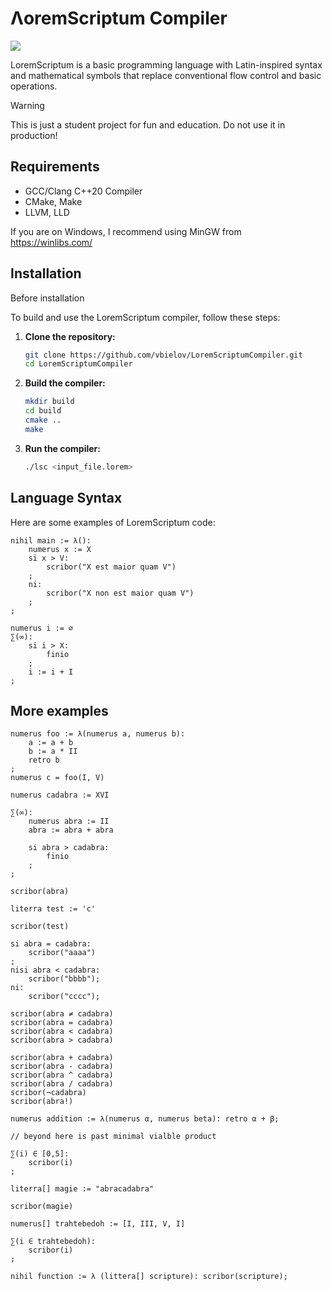 # ΛoremScriptum Compiler

![](./resources/icon.ico)

LoremScriptum is a basic programming language with Latin-inspired syntax and mathematical symbols that replace conventional flow control and basic operations.

> [!WARNING]
> This is just a student project for fun and education.
> Do not use it in production!

## Requirements

- GCC/Clang C++20 Compiler
- CMake, Make
- LLVM, LLD

If you are on Windows, I recommend using MinGW from https://winlibs.com/

## Installation

Before installation

To build and use the LoremScriptum compiler, follow these steps:

1. **Clone the repository:**

    ```bash
    git clone https://github.com/vbielov/LoremScriptumCompiler.git
    cd LoremScriptumCompiler
    ```

2. **Build the compiler:**

    ```bash
    mkdir build
    cd build
    cmake ..
    make
    ```

3. **Run the compiler:**

    ```bash
    ./lsc <input_file.lorem>
    ```

## Language Syntax

Here are some examples of LoremScriptum code:

```loremscriptum
nihil main := λ():
    numerus x := X 
    si x > V:
        scribor("X est maior quam V")
    ;
    ni:
        scribor("X non est maior quam V")
    ;
;
```

```loremscriptum
numerus i := ∅
∑(∞):
    si i > X:
        finio
    ;
    i := i + I
;
```

## More examples

```loremscriptum
numerus foo := λ(numerus a, numerus b):
    a := a + b
    b := a * II
    retro b
;
numerus c = foo(I, V)
```

```loremscriptum
numerus cadabra := XVI

∑(∞):
    numerus abra := II
    abra := abra + abra
    
    si abra > cadabra:
        finio
    ;    
;

scribor(abra)

literra test := 'c'

scribor(test)

si abra = cadabra:
    scribor("aaaa")
;
nisi abra < cadabra:
    scribor("bbbb");
ni:
    scribor("cccc");

scribor(abra ≠ cadabra)
scribor(abra = cadabra)
scribor(abra < cadabra)
scribor(abra > cadabra)

scribor(abra + cadabra)
scribor(abra - cadabra)
scribor(abra ^ cadabra)
scribor(abra / cadabra)
scribor(¬cadabra)
scribor(abra!)

numerus addition := λ(numerus α, numerus beta): retro α + β;

// beyond here is past minimal vialble product

∑(i) ∈ [0,5]:
    scribor(i)
;

literra[] magie := "abracadabra"

scribor(magie)

numerus[] trahtebedoh := [I, III, V, I]

∑(i ∈ trahtebedoh):
    scribor(i)
;

nihil function := λ (littera[] scripture): scribor(scripture);

```
